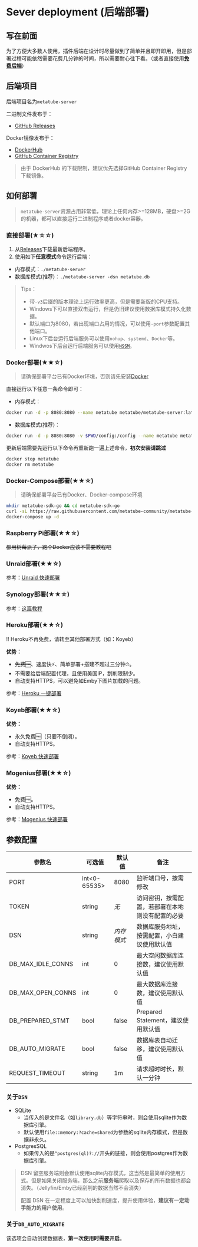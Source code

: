 # Sever deployment (后端部署)

## 写在前面

为了方便大多数人使用，插件后端在设计时尽量做到了简单并且即开即用，但是部署过程可能依然需要花费几分钟的时间，所以需要耐心往下看。（或者直接使用[**免费后端**](./free-servers.md)）

## 后端项目

后端项目名为`metatube-server`

二进制文件发布于：

- [GitHub Releases](https://github.com/metatube-community/metatube-server-releases/releases)

Docker镜像发布于：

- [DockerHub](https://hub.docker.com/r/metatube/metatube-server)
- [GitHub Container Registry](https://github.com/metatube-community/metatube-sdk-go/pkgs/container/metatube-server)

> 由于 DockerHub 的下载限制，建议优先选择GitHub Container Registry下载镜像。

## 如何部署

> `metatube-server`资源占用非常低，理论上任何内存>=128MB，硬盘>=2G的机器，都可以直接运行二进制程序或者docker容器。

### 直接部署(★☆☆)

1. 从[Releases](https://github.com/metatube-community/metatube-server-releases/releases)下载最新后端程序。
2. 使用如下**任意模式**命令运行后端：

- 内存模式：`./metatube-server`
- 数据库模式(推荐)：`./metatube-server -dsn metatube.db`

> Tips：
>
> - 带`-v3`后缀的版本理论上运行效率更高，但是需要新版的CPU支持。
> - Windows下可以直接双击运行，但是仍旧建议使用数据库模式持久化数据。
> - 默认端口为8080，若出现端口占用的情况，可以使用`-port`参数配置其他端口。
> - Linux下后台运行后端服务可以使用`nohup`、`systemd`、`Docker`等。
> - Windwos下后台运行后端服务可以使用[`NSSM`](https://nssm.cc/)。

### Docker部署(★★☆)

> 请确保部署平台已有Docker环境，否则请先安装[Docker](https://docs.docker.com/get-docker/)

直接运行以下任意一条命令即可：

- 内存模式：

```sh
docker run -d -p 8080:8080 --name metatube metatube/metatube-server:latest
```

- 数据库模式(推荐)：

```sh
docker run -d -p 8080:8080 -v $PWD/config:/config --name metatube metatube/metatube-server:latest -dsn /config/metatube.db
```

更新后端需要先运行以下命令再重新跑一遍上述命令，**初次安装请跳过**

```sh
docker stop metatube
docker rm metatube
```

### Docker-Compose部署(★★☆)

> 请确保部署平台已有Docker、Docker-compose环境

```sh
mkdir metatube-sdk-go && cd metatube-sdk-go
curl -sL https://raw.githubusercontent.com/metatube-community/metatube-sdk-go/main/docker-compose.yml -o docker-compose.yml
docker-compose up -d
```

### Raspberry Pi部署(★★☆)

~~都用树莓派了，跑个Docker应该不需要教程吧~~

### Unraid部署(★★☆)

参考：[Unraid 快速部署](../deploy/unraid/README.md)

### Synology部署(★★☆)

参考：[这篇教程](https://www.baozhiqiang.xyz/index.php/archives/32/)

### Heroku部署(★★☆)

‼️ Heroku不再免费，请转至其他部署方式（如：Koyeb）

**优势：**

- ~~免费🆓~~、速度快⚡️、简单部署+搭建不超过三分钟⏱。
- 不需要给后端配置代理，且使用美国IP，刮削限制少。
- 自动支持HTTPS，可以避免如Emby下图片加载的问题。

参考：[Heroku 一键部署](../deploy/heroku/README.md)

### Koyeb部署(★★☆)

**优势：**

- 永久免费🆓（只要不倒闭）。
- 自动支持HTTPS。

参考：[Koyeb 快速部署](../deploy/koyeb/README.md)

### Mogenius部署(★★☆)

**优势：**

- 免费🆓。
- 自动支持HTTPS。

参考：[Mogenius 快速部署](../deploy/mogenius/README.md)

## 参数配置

| **参数名** | **可选值** | **默认值** | **备注** |
| --------- | --------- | --------- | ------- |
| PORT | int<0-65535> | 8080 | 监听端口号，按需修改 |
| TOKEN | string | _无_ | 访问密钥，按需配置，若部署在本地则没有配置的必要 |
| DSN | string | _内存模式_ | 数据库服务地址，按需配置，小白建议使用默认值 |
| DB_MAX_IDLE_CONNS | int | 0 | 最大空闲数据库连接数，建议使用默认值 |
| DB_MAX_OPEN_CONNS | int | 0 | 最大数据库连接数，建议使用默认值 |
| DB_PREPARED_STMT | bool | false | Prepared Statement，建议使用默认值 |
| DB_AUTO_MIGRATE | bool | false | 数据库表自动迁移，建议使用默认值 |
| REQUEST_TIMEOUT | string | 1m | 请求超时时长，默认一分钟 |

### 关于`DSN`

- SQLite
    - 当传入的是文件名（如`library.db`）等字符串时，则会使用sqlite作为数据库引擎。
    - 默认使用`file::memory:?cache=shared`为参数的sqlite内存模式，但是数据非永久。
- PostgresSQL
    - 如果传入的是`^postgres(ql)?://`开头的链接，则会使用postgres作为数据库引擎。

> DSN 留空服务端则会默认使用sqlite内存模式，这当然是最简单的使用方式。但是如果关闭服务端，那么之前**服务端**爬取以及保存的所有数据也都会消失。（Jellyfin/Emby已经刮削的数据当然不会消失）
>
> 配置 DSN 在一定程度上可以加快刮削速度，提升使用体验，**建议有一定动手能力的用户使用**。

### 关于`DB_AUTO_MIGRATE`

该选项会自动创建数据表，**第一次使用时需要开启**。
